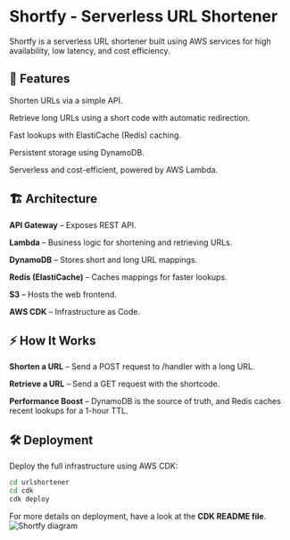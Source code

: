 # Shortfy - Serverless URL Shortener

Shortfy is a serverless URL shortener built using AWS services for high availability, low latency, and cost efficiency.

## 🚀 Features

Shorten URLs via a simple API.

Retrieve long URLs using a short code with automatic redirection.

Fast lookups with ElastiCache (Redis) caching.

Persistent storage using DynamoDB.

Serverless and cost-efficient, powered by AWS Lambda.

## 🏗️ Architecture

**API Gateway** – Exposes REST API.

**Lambda** – Business logic for shortening and retrieving URLs.

**DynamoDB** – Stores short and long URL mappings.

**Redis (ElastiCache)** – Caches mappings for faster lookups.

**S3** – Hosts the web frontend.

**AWS CDK** – Infrastructure as Code.

## ⚡ How It Works

**Shorten a URL** – Send a POST request to /handler with a long URL.

**Retrieve a URL** – Send a GET request with the shortcode.

**Performance Boost** – DynamoDB is the source of truth, and Redis caches recent lookups for a 1-hour TTL.

## 🛠️ Deployment

Deploy the full infrastructure using AWS CDK:
```bash
cd urlshortener
cd cdk
cdk deploy
```
For more details on deployment, have a look at the **CDK README file**.
![Shortfy diagram](https://github.com/user-attachments/assets/b1f48094-af92-4c56-b9a8-68166ec30a98)

